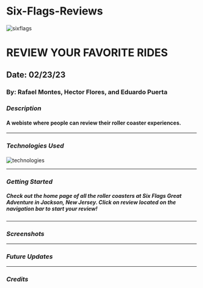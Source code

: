 # Six-Flags-Reviews

####

![sixflags](https://i.ytimg.com/vi/avEywBRRY0s/maxresdefault.jpg)

# REVIEW YOUR FAVORITE RIDES

## Date: 02/23/23

### By: Rafael Montes, Hector Flores, and Eduardo Puerta

### **_Description_**

#### A webiste where people can review their roller coaster experiences.

---

### **_Technologies Used_**

####

![technologies](https://miro.medium.com/max/1400/1*k0SazfSJ-tPSBbt2WDYIyw.png)

---

### **_Getting Started_**

##### Check out the home page of all the roller coasters at Six Flags Great Adventure in Jackson, New Jersey. Click on review located on the navigation bar to start your review!

---

### **_Screenshots_**

---

### **_Future Updates_**

---

### **_Credits_**
